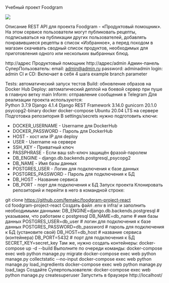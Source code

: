 Учебный проект Foodgram

![](https://github.com/femakc/yamdb_final/actions/workflows/docker-image.yml/badge.svg)

Описание
REST API для проекта Foodgram - «Продуктовый помощник». На этом сервисе пользователи могут публиковать рецепты, подписываться на публикации других пользователей, добавлять понравившиеся рецепты в список «Избранное», а перед походом в магазин скачивать сводный список продуктов, необходимых для приготовления одного или нескольких выбранных блюд.

http://адрес Продуктовый помощник
http://адрес/admin Админ-панель
СуперПользователь:
email:     admin@admin.ru
password:  adminadmin
login:     admin
CI и CD: Включает в себя 4 шага
example branch parameter

Tests: автоматический запуск тестов
Build: обновление образов на Docker Hub
Deploy: автоматический деплой на боевой сервер при пуше в главную ветку main
Inform: отправление сообщения в Telegram
Для реализации проекта используются:        
Python 3.7.9
Django 4.1.4
Django REST Framework 3.14.0
gunicorn 20.1.0
psycopg2-binary
docker
docker-compose
Ubuntu 20.04 LTS на сервере
Подготовка репозитория
В settings/secrets нужно подготовить ключи:    

- DOCKER_USERNAME - Username для DockerHub
- DOCKER_PASSWORD - Пароль для DockerHub
- HOST - хост или IP для deploy
- USER - Username на сервере
- SSH_KEY - Приватный ключ
- PASSPHRASE - Если ваш ssh-ключ защищён фразой-паролем
- DB_ENGINE - django.db.backends.postgresql_psycopg2
- DB_NAME - Имя базы данных
- POSTGRES_USER - Логин для подключения к базе данных 
- POSTGRES_PASSWORD - Пароль для подключения к БД
- DB_HOST - Название сервиса
- DB_PORT - порт для подключения к БД
Запуск проекта
Клонировать репозиторий и перейти в него в командной строке:

git clone https://github.com/femakc/foodgram-project-react  
cd foodgram-project-react
Создать файл .env в infra/ и заполнить необходимыми данными:
DB_ENGINE=django.db.backends.postgresql # указываем, что работаем с postgresql
DB_NAME=db_name # имя базы данных
POSTGRES_USER=db_user # логин для подключения к базе данных
POSTGRES_PASSWORD=db_password # пароль для подключения к БД (установите свой)
DB_HOST=db_host # название сервиса (контейнера)
DB_PORT=5432  # порт для подключения к БД
SECRET_KEY=secret_key
Там же, нужно создать контейнеры:
docker-compose up -d --build
Выполните по очереди команды:
docker-compose exec web python manage.py migrate
docker-compose exec web python manage.py collectstatic --no-input
docker-compose exec web python manage.py load_ingredients
docker-compose exec web python manage.py load_tags
Создайте Суперпользователя:
docker-compose exec web python manage.py createsuperuser
Запустить в браузере
http://localhost/
